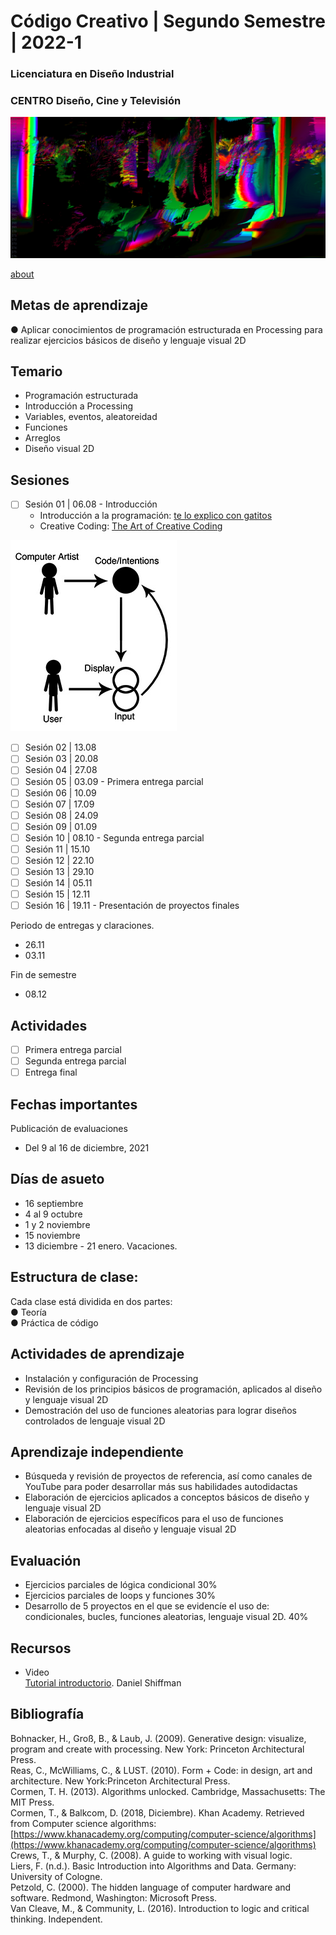 # Código Creativo | Segundo Semestre | 2022-1
### __Licenciatura en Diseño Industrial__  
### __CENTRO Diseño, Cine y Televisión__  

![portada](https://github.com/MarianneTeixido/CC22-1DI-2/blob/main/img/01.png)

[about](https://marianneteixido.github.io/index.html#inicio)

## Metas de aprendizaje

● Aplicar conocimientos de programación estructurada en Processing para realizar ejercicios básicos de diseño y lenguaje visual 2D


## Temario

- Programación estructurada
- Introducción a Processing
- Variables, eventos, aleatoreidad
- Funciones
- Arreglos
- Diseño visual 2D 


## Sesiones 

- [ ] Sesión 01 | 06.08 - Introducción  
	- Introducción a la programación: [te lo explico con gatitos](https://teloexplicocongatitos.com/poster/tlecg05)
	- Creative Coding: [The Art of Creative Coding](https://www.pbs.org/video/-book-art-creative-coding/)
	
![portada](https://github.com/MarianneTeixido/CC22-1DI-2/blob/main/img/cox.jpg)

- [ ] Sesión 02 | 13.08
- [ ] Sesión 03 | 20.08
- [ ] Sesión 04 | 27.08 
- [ ] Sesión 05 | 03.09 - Primera entrega parcial
- [ ] Sesión 06 | 10.09
- [ ] Sesión 07 | 17.09
- [ ] Sesión 08 | 24.09
- [ ] Sesión 09 | 01.09
- [ ] Sesión 10 | 08.10 - Segunda entrega parcial
- [ ] Sesión 11 | 15.10 
- [ ] Sesión 12 | 22.10
- [ ] Sesión 13 | 29.10
- [ ] Sesión 14 | 05.11
- [ ] Sesión 15 | 12.11
- [ ] Sesión 16 | 19.11 - Presentación de proyectos finales

Periodo de entregas y claraciones. 
- 26.11
- 03.11

Fin de semestre 
- 08.12 

## Actividades 

- [ ] Primera entrega parcial 
- [ ] Segunda entrega parcial
- [ ] Entrega final 

## Fechas importantes

Publicación de evaluaciones  
- Del 9 al 16 de diciembre, 2021  

## Días de asueto

- 16 septiembre
- 4 al 9 octubre
- 1 y 2 noviembre
- 15 noviembre
- 13 diciembre - 21 enero. Vacaciones.

## Estructura de clase:

Cada clase está dividida en dos partes:  
● Teoría   
● Práctica de código  

## Actividades de aprendizaje

- Instalación y configuración de Processing
- Revisión de los principios básicos de programación, aplicados al diseño y lenguaje visual 2D
- Demostración del uso de funciones aleatorias para lograr diseños controlados de lenguaje visual 2D

## Aprendizaje independiente

- Búsqueda y revisión de proyectos de referencia, así como canales de YouTube para poder desarrollar más sus habilidades autodidactas
- Elaboración de ejercicios aplicados a conceptos básicos de diseño y lenguaje visual 2D 
- Elaboración de ejercicios específicos para el uso de funciones aleatorias enfocadas al diseño y lenguaje visual 2D

## Evaluación 

- Ejercicios parciales de lógica condicional 30%
- Ejercicios parciales de loops y funciones 30%
- Desarrollo de 5 proyectos en el que se evidencíe el uso de: condicionales, bucles, funciones aleatorias, lenguaje visual 2D. 40% 

## Recursos 

- Video  
[Tutorial introductorio](https://www.youtube.com/watch?v=2VLaIr5Ckbs&list=PLzJbM9-DyOZyMZzVda3HaWviHqfPiYN7e). Daniel Shiffman


## Bibliografía
Bohnacker, H., Groß, B., & Laub, J. (2009). Generative design: visualize, program and create with processing. New York: Princeton Architectural Press.  
Reas, C., McWilliams, C., & LUST. (2010). Form + Code: in design, art and architecture. New York:Princeton Architectural Press.  
Cormen, T. H. (2013). Algorithms unlocked. Cambridge, Massachusetts: The MIT Press.  
Cormen, T., & Balkcom, D. (2018, Diciembre). Khan Academy. Retrieved from Computer science algorithms: [https://www.khanacademy.org/computing/computer-science/algorithms](https://www.khanacademy.org/computing/computer-science/algorithms)  
Crews, T., & Murphy, C. (2008). A guide to working with visual logic.  
Liers, F. (n.d.). Basic Introduction into Algorithms and Data. Germany: University of Cologne.  
Petzold, C. (2000). The hidden language of computer hardware and software. Redmond, Washington: Microsoft Press.  
Van Cleave, M., & Community, L. (2016). Introduction to logic and critical thinking. Independent.  
